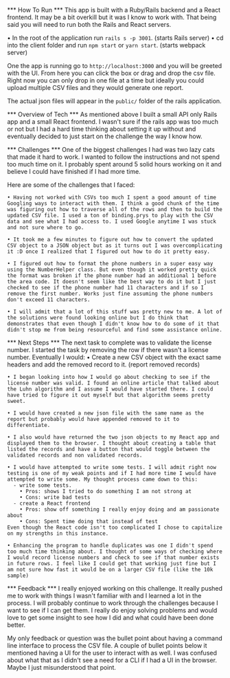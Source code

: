***  How To Run  ***
  This app is built with a Ruby/Rails backend and a React frontend. It may be a bit overkill but it was I know to work with. That being said you will need to run both the Rails and React servers.

  • In the root of the application run `rails s -p 3001`. (starts Rails server)
  • cd into the client folder and run `npm start` or `yarn start`. (starts webpack server)

  One the app is running go to `http://localhost:3000` and you will be greeted with the UI. From here you can click the box or drag and drop the csv file. Right now you can only drop in one file at a time but ideally you could upload multiple CSV files and they would generate one report. 

  The actual json files will appear in the `public/` folder of the rails application.



***  Overview of Tech  ***
  As mentioned above I built a small API only Rails app and a small React frontend. I wasn't sure if the rails app was too much or not but I had a hard time thinking about setting it up without and eventually decided to just start on the challenge the way I know how. 



***  Challenges  ***
  One of the biggest challenges I had was two lazy cats that made it hard to work. I wanted to follow the instructions and not spend too much time on it. I probably spent around 5 solid hours working on it and believe I could have finished if I had more time.

  Here are some of the challenges that I faced:

    • Having not worked with CSVs too much I spent a good amount of time Googling ways to interact with them. I think a good chunk of the time was figuring out how to traverse all of the rows and then to build the updated CSV file. I used a ton of binding.prys to play with the CSV data and see what I had access to. I used Google anytime I was stuck and not sure where to go. 

    • It took me a few minutes to figure out how to convert the updated CSV object to a JSON object but as it turns out I was overcomplicating it :D once I realized that I figured out how to do it pretty easy. 

    • I figured out how to format the phone numbers in a super easy way using the NumberHelper class. But even though it worked pretty quick the format was broken if the phone number had an additional 1 before the area code. It doesn't seem like the best way to do it but I just checked to see if the phone number had 11 characters and if so I remove the first number. Works just fine assuming the phone numbers don't exceed 11 characters.

    • I will admit that a lot of this stuff was pretty new to me. A lot of the solutions were found looking online but I do think that demonstrates that even though I didn't know how to do some of it that didn't stop me from being resourceful and find some assistance online. 



***  Next Steps  ***
  The next task to complete was to validate the license number. I started the task by removing the row if there wasn't a license number. Eventually I would:
    • Create a new CSV object with the exact same headers and add the removed record to it. (report removed records)

    • I began looking into how I would go about checking to see if the license number was valid. I found an online article that talked about the Luhn algorithm and I assume I would have started there. I could have tried to figure it out myself but that algorithm seems pretty sweet. 

    • I would have created a new json file with the same name as the report but probably would have appended removed to it to differentiate. 

    • I also would have returned the two json objects to my React app and displayed them to the browser. I thought about creating a table that listed the records and have a button that would toggle between the validated records and non validated records.

    • I would have attempted to write some tests. I will admit right now testing is one of my weak points and if I had more time I would have attempted to write some. My thought process came down to this: 
      - write some tests.
        • Pros: shows I tried to do something I am not strong at
        • Cons: write bad tests
      - create a React frontend
        • Pros: show off something I really enjoy doing and am passionate about
        • Cons: Spent time doing that instead of test
    Even though the React code isn't too complicated I chose to capitalize on my strengths in this instance.

    • Enhancing the program to handle duplicates was one I didn't spend too much time thinking about. I thought of some ways of checking where I would record license numbers and check to see if that number exists in future rows. I feel like I could get that working just fine but I am not sure how fast it would be on a larger CSV file (like the 10k sample)



***  Feedback  ***
  I really enjoyed working on this challenge. It really pushed me to work with things I wasn't familiar with and I learned a lot in the process. I will probably continue to work through the challenges because I want to see if I can get them. I really do enjoy solving problems and would love to get some insight to see how I did and what could have been done better. 

  My only feedback or question was the bullet point about having a command line interface to process the CSV file. A couple of bullet points below it mentioned having a UI for the user to interact with as well. I was confused about what that as I didn't see a need for a CLI if I had a UI in the browser. Maybe I just misunderstood that point. 
